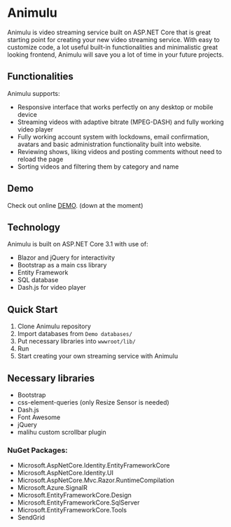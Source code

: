 # Animulu
Animulu is video streaming service built on ASP.NET Core that is great starting point for creating your new video streaming service. With easy to customize code, a lot useful built-in functionalities and minimalistic great looking frontend, Animulu will save you a lot of time in your future projects.

## Functionalities
Animulu supports: 
* Responsive interface that works perfectly on any desktop or mobile device
* Streaming videos with adaptive bitrate (MPEG-DASH) and fully working video player 
* Fully working account system with lockdowns, email confirmation, avatars and basic administration functionality built into website.
* Reviewing shows, liking videos and posting comments without need to reload the page
* Sorting videos and filtering them by category and name 

## Demo
Check out online [DEMO](https://animulu.azurewebsites.net/).
(down at the moment)

## Technology
Animulu is built on ASP.NET Core 3.1 with use of:
* Blazor and jQuery for interactivity
* Bootstrap as a main css library
* Entity Framework
* SQL database
* Dash.js for video player

## Quick Start
1. Clone Animulu repository
2. Import databases from `Demo databases/`
3. Put necessary libraries into `wwwroot/lib/`
4. Run
5. Start creating your own streaming service with Animulu

## Necessary libraries
* Bootstrap
* css-element-queries (only Resize Sensor is needed)
* Dash.js
* Font Awesome
* jQuery
* malihu custom scrollbar plugin

### NuGet Packages:
* Microsoft.AspNetCore.Identity.EntityFrameworkCore
* Microsoft.AspNetCore.Identity.UI
* Microsoft.AspNetCore.Mvc.Razor.RuntimeCompilation
* Microsoft.Azure.SignalR
* Microsoft.EntityFrameworkCore.Design
* Microsoft.EntityFrameworkCore.SqlServer
* Microsoft.EntityFrameworkCore.Tools
* SendGrid
